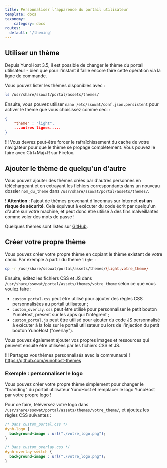 ```yaml
---
title: Personnaliser l'apparence du portail utilisateur
template: docs
taxonomy:
    category: docs
routes:
  default: '/theming'
---
```


## Utiliser un thème

Depuis YunoHost 3.5, il est possible de changer le thème du portail utilisateur - bien que pour l'instant il faille encore faire cette opération via la ligne de commande.

Vous pouvez lister les thèmes disponibles avec : 

```bash
ls /usr/share/ssowat/portal/assets/themes/
```

Ensuite, vous pouvez utiliser `nano /etc/ssowat/conf.json.persistent` pour activer le thème que vous choisissez comme ceci :

```json
{
    "theme" : "light",
    ...autres lignes.....
}
```

!!! Vous devrez peut-être forcer le rafraîchissement du cache de votre navigateur pour que le thème se propage complètement. Vous pouvez le faire avec Ctrl+Maj+R sur Firefox.

## Ajouter le thème de quelqu'un d'autre

Vous pouvez ajouter des thèmes créés par d'autres personnes en téléchargeant et en extrayant les fichiers correspondants dans un nouveau dossier `nom_du_theme` dans `/usr/share/ssowat/portal/assets/themes/`.

! **Attention** : l'ajout de thèmes provenant d'inconnus sur Internet **est un risque de sécurité**. Cela équivaut à exécuter du code écrit par quelqu'un d'autre sur votre machine, et peut donc être utilisé à des fins malveillantes comme voler des mots de passe !

Quelques thèmes sont listés sur [GitHub](https://github.com/yunohost-themes).

## Créer votre propre thème

Vous pouvez créer votre propre thème en copiant le thème existant de votre choix. Par exemple à partir du thème `light` : 

```bash
cp -r /usr/share/ssowat/portal/assets/themes/{light,votre_theme}
```

Ensuite, éditez les fichiers CSS et JS dans `/usr/share/ssowat/portal/assets/themes/votre_theme` selon ce que vous voulez faire : 

- `custom_portal.css` peut être utilisé pour ajouter des règles CSS personnalisées au portail utilisateur ;
- `custom_overlay.css` peut être utilisé pour personnaliser le petit bouton YunoHost, présent sur les apps qui l'intègrent ;
- `custom_portal.js` peut être utilisé pour ajouter du code JS personnalisé à exécuter à la fois sur le portail utilisateur ou lors de l'injection du petit bouton YunoHost ("overlay").

Vous pouvez également ajouter vos propres images et ressources qui peuvent ensuite être utilisées par les fichiers CSS et JS.

!!! Partagez vos thèmes personnalisés avec la communauté ! https://github.com/yunohost-themes

### Exemple : personnaliser le logo

Vous pouvez créer votre propre thème simplement pour changer le "branding" du portail utilisateur YunoHost et remplacer le logo YunoHost par votre propre logo !

Pour ce faire, téléversez votre logo dans `/usr/share/ssowat/portal/assets/themes/votre_theme/`, et ajoutez les règles CSS suivantes : 

```css
/* Dans custom_portal.css */
#ynh-logo {
  background-image : url("./votre_logo.png");
}

/* Dans custom_overlay.css */
#ynh-overlay-switch {
  background-image : url("./votre_logo.png");
}
```
